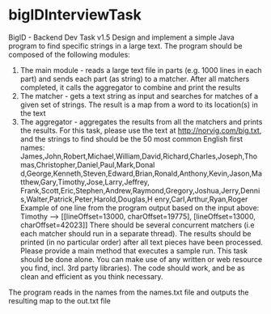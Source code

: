 # bigIDInterviewTask

BigID - Backend Dev Task v1.5
Design and implement a simple Java program to find specific strings in a large text. The
program should be composed of the following modules:
1. The main module - reads a large text file in parts (e.g. 1000 lines in each part) and
sends each part (as string) to a matcher. After all matchers completed, it calls the
aggregator to combine and print the results
2. The matcher - gets a text string as input and searches for matches of a given set of
strings. The result is a map from a word to its location(s) in the text
3. The aggregator - aggregates the results from all the matchers and prints the results.
For this task, please use the text at http://norvig.com/big.txt, and the strings to find should be
the 50 most common English first names:
James,John,Robert,Michael,William,David,Richard,Charles,Joseph,Thomas,Christopher,Daniel,Paul,Mark,Donal
d,George,Kenneth,Steven,Edward,Brian,Ronald,Anthony,Kevin,Jason,Matthew,Gary,Timothy,Jose,Larry,Jeffrey,
Frank,Scott,Eric,Stephen,Andrew,Raymond,Gregory,Joshua,Jerry,Dennis,Walter,Patrick,Peter,Harold,Douglas,H
enry,Carl,Arthur,Ryan,Roger
Example of one line from the program output based on the input above:
Timothy --> [[lineOffset=13000, charOffset=19775], [lineOffset=13000, charOffset=42023]]
There should be several concurrent matchers (i.e each matcher should run in a separate
thread).
The results should be printed (in no particular order) after all text pieces have been
processed.
Please provide a main method that executes a sample run.
This task should be done alone. You can make use of any written or web resource you find,
incl. 3rd party libraries).
The code should work, and be as clean and efficient as you think necessary.

The program reads in the names from the names.txt file and outputs the resulting map to the out.txt file
